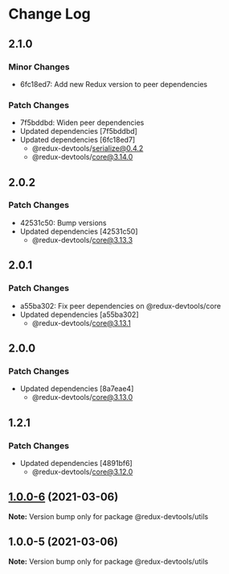 # Change Log

## 2.1.0

### Minor Changes

- 6fc18ed7: Add new Redux version to peer dependencies

### Patch Changes

- 7f5bddbd: Widen peer dependencies
- Updated dependencies [7f5bddbd]
- Updated dependencies [6fc18ed7]
  - @redux-devtools/serialize@0.4.2
  - @redux-devtools/core@3.14.0

## 2.0.2

### Patch Changes

- 42531c50: Bump versions
- Updated dependencies [42531c50]
  - @redux-devtools/core@3.13.3

## 2.0.1

### Patch Changes

- a55ba302: Fix peer dependencies on @redux-devtools/core
- Updated dependencies [a55ba302]
  - @redux-devtools/core@3.13.1

## 2.0.0

### Patch Changes

- Updated dependencies [8a7eae4]
  - @redux-devtools/core@3.13.0

## 1.2.1

### Patch Changes

- Updated dependencies [4891bf6]
  - @redux-devtools/core@3.12.0

## [1.0.0-6](https://github.com/reduxjs/redux-devtools/compare/@redux-devtools/utils@1.0.0-5...@redux-devtools/utils@1.0.0-6) (2021-03-06)

**Note:** Version bump only for package @redux-devtools/utils

## 1.0.0-5 (2021-03-06)

**Note:** Version bump only for package @redux-devtools/utils
